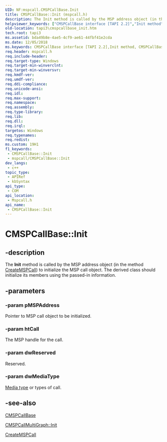 ```yaml
---
UID: NF:mspcall.CMSPCallBase.Init
title: CMSPCallBase::Init (mspcall.h)
description: The Init method is called by the MSP address object (in the method CreateMSPCall) to initialize the MSP call object. The derived class should initialize its members using the passed-in information.
helpviewer_keywords: ["CMSPCallBase interface [TAPI 2.2]","Init method","CMSPCallBase.Init","CMSPCallBase::Init","Init","Init method [TAPI 2.2]","Init method [TAPI 2.2]","CMSPCallBase interface","_tapi3_cmspcallbase_init","mspcall/CMSPCallBase::Init","tapi3.cmspcallbase_init"]
old-location: tapi3\cmspcallbase_init.htm
tech.root: tapi3
ms.assetid: bda49b8e-4ae5-4cf9-ae61-44fbf41e2cda
ms.date: 12/05/2018
ms.keywords: CMSPCallBase interface [TAPI 2.2],Init method, CMSPCallBase.Init, CMSPCallBase::Init, Init, Init method [TAPI 2.2], Init method [TAPI 2.2],CMSPCallBase interface, _tapi3_cmspcallbase_init, mspcall/CMSPCallBase::Init, tapi3.cmspcallbase_init
req.header: mspcall.h
req.include-header: 
req.target-type: Windows
req.target-min-winverclnt: 
req.target-min-winversvr: 
req.kmdf-ver: 
req.umdf-ver: 
req.ddi-compliance: 
req.unicode-ansi: 
req.idl: 
req.max-support: 
req.namespace: 
req.assembly: 
req.type-library: 
req.lib: 
req.dll: 
req.irql: 
targetos: Windows
req.typenames: 
req.redist: 
ms.custom: 19H1
f1_keywords:
 - CMSPCallBase::Init
 - mspcall/CMSPCallBase::Init
dev_langs:
 - c++
topic_type:
 - APIRef
 - kbSyntax
api_type:
 - COM
api_location:
 - Mspcall.h
api_name:
 - CMSPCallBase::Init
---
```


# CMSPCallBase::Init


## -description

The 
<b>Init</b> method is called by the MSP address object (in the method 
<a href="/windows/desktop/api/msp/nf-msp-itmspaddress-createmspcall">CreateMSPCall</a>) to initialize the MSP call object. The derived class should initialize its members using the passed-in information.

## -parameters

### -param pMSPAddress

Pointer to MSP call object to be initialized.

### -param htCall

The MSP handle for the call.

### -param dwReserved

Reserved.

### -param dwMediaType

<a href="/windows/desktop/Tapi/tapimediatype--constants">Media type</a> or types of call.

## -see-also

<a href="/windows/desktop/api/mspcall/nl-mspcall-cmspcallbase">CMSPCallBase</a>



<a href="/windows/desktop/api/mspcall/nf-mspcall-cmspcallmultigraph-init">CMSPCallMultiGraph::Init</a>



<a href="/windows/desktop/api/msp/nf-msp-itmspaddress-createmspcall">CreateMSPCall</a>

